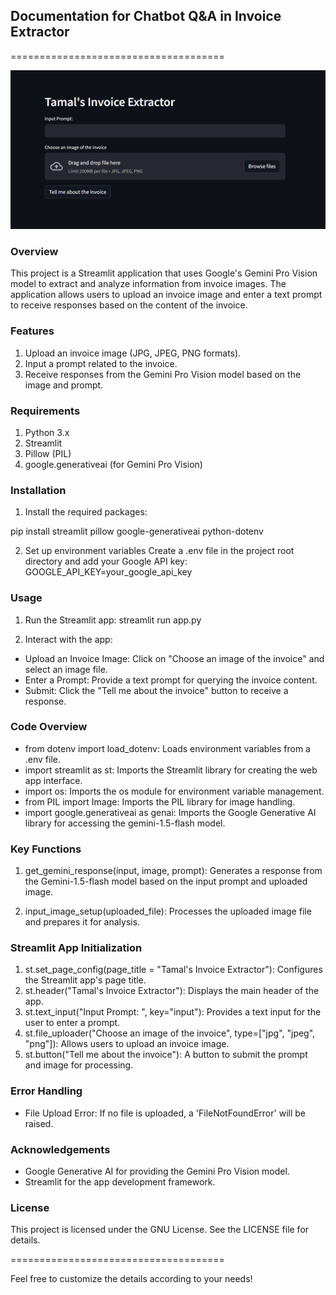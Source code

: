## Documentation for Chatbot Q&A in Invoice Extractor
=====================================

![alt text](<app_images/Tamal single invoice extractor.PNG>)


### Overview
This project is a Streamlit application that uses Google's Gemini Pro Vision model to extract and analyze information from invoice images. The application allows users to upload an invoice image and enter a text prompt to receive responses based on the content of the invoice.

### Features
1. Upload an invoice image (JPG, JPEG, PNG formats).
2. Input a prompt related to the invoice.
3. Receive responses from the Gemini Pro Vision model based on the image and prompt.

### Requirements
1. Python 3.x
2. Streamlit
3. Pillow (PIL)
4. google.generativeai (for Gemini Pro Vision)

### Installation
1. Install the required packages:

pip install streamlit pillow google-generativeai python-dotenv

2. Set up environment variables
Create a .env file in the project root directory and add your Google API key:
GOOGLE_API_KEY=your_google_api_key

### Usage
1. Run the Streamlit app:
streamlit run app.py

2. Interact with the app:
* Upload an Invoice Image: Click on "Choose an image of the invoice" and select an image file.
* Enter a Prompt: Provide a text prompt for querying the invoice content.
* Submit: Click the "Tell me about the invoice" button to receive a response.

### Code Overview
* from dotenv import load_dotenv: Loads environment variables from a .env file.
* import streamlit as st: Imports the Streamlit library for creating the web app interface.
* import os: Imports the os module for environment variable management.
* from PIL import Image: Imports the PIL library for image handling.
* import google.generativeai as genai: Imports the Google Generative AI library for accessing the gemini-1.5-flash model.

### Key Functions
1. get_gemini_response(input, image, prompt): Generates a response from the Gemini-1.5-flash model based on the input prompt and uploaded image.

2. input_image_setup(uploaded_file): Processes the uploaded image file and prepares it for analysis.

### Streamlit App Initialization
1. st.set_page_config(page_title = "Tamal's Invoice Extractor"): Configures the Streamlit app's page title.
2. st.header("Tamal's Invoice Extractor"): Displays the main header of the app.
3. st.text_input("Input Prompt: ", key="input"): Provides a text input for the user to enter a prompt.
4. st.file_uploader("Choose an image of the invoice", type=["jpg", "jpeg", "png"]): Allows users to upload an invoice image.
5. st.button("Tell me about the invoice"): A button to submit the prompt and image for processing.

### Error Handling
* File Upload Error: If no file is uploaded, a 'FileNotFoundError' will be raised.

### Acknowledgements
* Google Generative AI for providing the Gemini Pro Vision model.
* Streamlit for the app development framework.

### License
This project is licensed under the GNU License. See the LICENSE file for details.

=====================================

Feel free to customize the details according to your needs!
